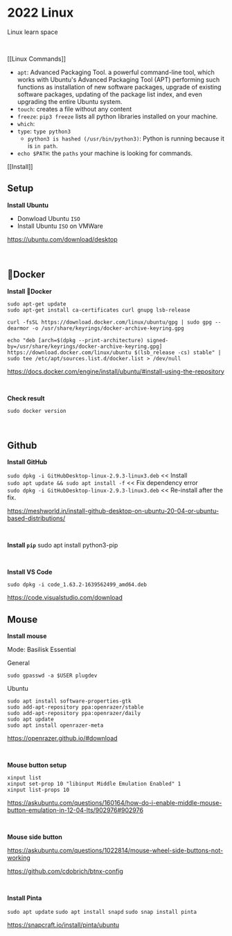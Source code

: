 # 2022 Linux
 Linux learn space

<br>

[[Linux Commands]]

- `apt`: Advanced Packaging Tool. a powerful command-line tool, which works with Ubuntu's Advanced Packaging Tool (APT) performing such functions as installation of new software packages, upgrade of existing software packages, updating of the package list index, and even upgrading the entire Ubuntu system.
- `touch`: creates a file without any content
- `freeze`: `pip3 freeze` lists all python libraries installed on your machine. 
- `which`: 
- `type`: `type python3`
  - `python3 is hashed (/usr/bin/python3)`: Python is running because it is `in path`.
- `echo $PATH`: the `paths` your machine is looking for commands.



[[Install]]

## <span id="setup">Setup</span>

**Install Ubuntu**

- Donwload Ubuntu `ISO`   
- Install Ubuntu `ISO` on VMWare   

https://ubuntu.com/download/desktop

<br>

## 🐳Docker 

**Install 🐳Docker**

    sudo apt-get update 
    sudo apt-get install ca-certificates curl gnupg lsb-release

    curl -fsSL https://download.docker.com/linux/ubuntu/gpg | sudo gpg --dearmor -o /usr/share/keyrings/docker-archive-keyring.gpg

    echo "deb [arch=$(dpkg --print-architecture) signed-by=/usr/share/keyrings/docker-archive-keyring.gpg] https://download.docker.com/linux/ubuntu $(lsb_release -cs) stable" | sudo tee /etc/apt/sources.list.d/docker.list > /dev/null

https://docs.docker.com/engine/install/ubuntu/#install-using-the-repository

<br>

**Check result**

    sudo docker version

<br>

## Github 

**Install GitHub**

`sudo dpkg -i GitHubDesktop-linux-2.9.3-linux3.deb` << Install   
`sudo apt update && sudo apt install -f`  << Fix dependency error   
`sudo dpkg -i GitHubDesktop-linux-2.9.3-linux3.deb` << Re-install after the fix.    

https://meshworld.in/install-github-desktop-on-ubuntu-20-04-or-ubuntu-based-distributions/  

<br>

**Install `pip`**
sudo apt install python3-pip

<br>

**Install VS Code**

`sudo dpkg -i code_1.63.2-1639562499_amd64.deb`

https://code.visualstudio.com/download



## Mouse

**Install mouse**

Mode: Basilisk Essential

General

    sudo gpasswd -a $USER plugdev

Ubuntu 

    sudo apt install software-properties-gtk
    sudo add-apt-repository ppa:openrazer/stable
    sudo add-apt-repository ppa:openrazer/daily
    sudo apt update
    sudo apt install openrazer-meta


https://openrazer.github.io/#download

<br>

**Mouse button setup**

    xinput list
    xinput set-prop 10 "libinput Middle Emulation Enabled" 1
    xinput list-props 10

https://askubuntu.com/questions/160164/how-do-i-enable-middle-mouse-button-emulation-in-12-04-lts/902976#902976

<br>

**Mouse side button**

https://askubuntu.com/questions/1022814/mouse-wheel-side-buttons-not-working

https://github.com/cdobrich/btnx-config

<br>

**Install Pinta**

`sudo apt update`
`sudo apt install snapd`
`sudo snap install pinta`

https://snapcraft.io/install/pinta/ubuntu
